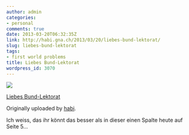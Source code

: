 ```yaml
---
author: admin
categories:
- personal
comments: true
date: 2013-03-20T06:32:35Z
link: http://habi.gna.ch/2013/03/20/liebes-bund-lektorat/
slug: liebes-bund-lektorat
tags:
- first world problems
title: Liebes Bund-Lektorat
wordpress_id: 3070
---
```


[![](http://farm9.staticflickr.com/8231/8574336134_d4b38ba264_m.jpg)](http://www.flickr.com/photos/habi/8574336134/)
   

 
  [Liebes Bund-Lektorat](http://www.flickr.com/photos/habi/8574336134/)
    

  Originally uploaded by [habi](http://www.flickr.com/photos/habi/).
 



Ich weiss, das ihr könnt das besser als in dieser einen Spalte heute auf Seite 5...
  

